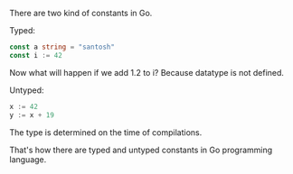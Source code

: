 There are two kind of constants in Go.

Typed:

```go
const a string = "santosh"
const i := 42
```

Now what will happen if we add 1.2 to i? Because datatype is not defined. 

Untyped:

```go
x := 42
y := x + 19
```

The type is determined on the time of compilations.

That's how there are typed and untyped constants in Go programming language.
